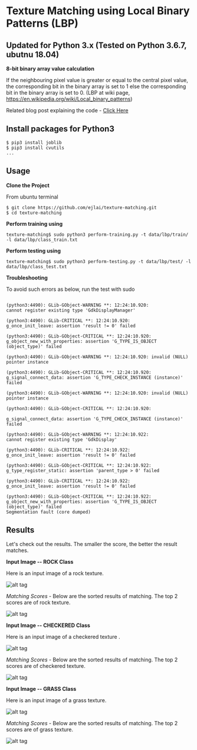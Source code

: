 # Texture Matching using Local Binary Patterns (LBP)

## Updated for Python 3.x (Tested on Python 3.6.7, ubutnu 18.04)

__8-bit binary array value calculation__

If the neighbouring pixel value is greater or equal to the central pixel value, the corresponding bit in the binary array is set to 1 else the corresponding bit in the binary array is set to 0. 
(LBP at wiki page, https://en.wikipedia.org/wiki/Local_binary_patterns)

Related blog post explaining the code - [Click
Here](http://hanzratech.in/2015/05/30/local-binary-patterns.html)

## Install packages for Python3

```
$ pip3 install joblib
$ pip3 install cvutils
...

```

## Usage

__Clone the Project__

From ubuntu terminal
```
$ git clone https://github.com/ejlai/texture-matching.git
$ cd texture-matching

```

__Perform training using__

```
texture-matching$ sudo python3 perform-training.py -t data/lbp/train/ -l data/lbp/class_train.txt

```

__Perform testing using__

```
texture-matching$ sudo python3 perform-testing.py -t data/lbp/test/ -l data/lbp/class_test.txt

```


__Troubleshooting__

To avoid such errors as below, run the test with sudo 

```

(python3:4490): GLib-GObject-WARNING **: 12:24:10.920: 
cannot register existing type 'GdkDisplayManager'

(python3:4490): GLib-CRITICAL **: 12:24:10.920: 
g_once_init_leave: assertion 'result != 0' failed

(python3:4490): GLib-GObject-CRITICAL **: 12:24:10.920: 
g_object_new_with_properties: assertion 'G_TYPE_IS_OBJECT (object_type)' failed

(python3:4490): GLib-GObject-WARNING **: 12:24:10.920: invalid (NULL) pointer instance

(python3:4490): GLib-GObject-CRITICAL **: 12:24:10.920: 
g_signal_connect_data: assertion 'G_TYPE_CHECK_INSTANCE (instance)' failed

(python3:4490): GLib-GObject-WARNING **: 12:24:10.920: invalid (NULL) pointer instance

(python3:4490): GLib-GObject-CRITICAL **: 12:24:10.920: 

g_signal_connect_data: assertion 'G_TYPE_CHECK_INSTANCE (instance)' failed

(python3:4490): GLib-GObject-WARNING **: 12:24:10.922: 
cannot register existing type 'GdkDisplay'

(python3:4490): GLib-CRITICAL **: 12:24:10.922: 
g_once_init_leave: assertion 'result != 0' failed

(python3:4490): GLib-GObject-CRITICAL **: 12:24:10.922: 
g_type_register_static: assertion 'parent_type > 0' failed

(python3:4490): GLib-CRITICAL **: 12:24:10.922: 
g_once_init_leave: assertion 'result != 0' failed

(python3:4490): GLib-GObject-CRITICAL **: 12:24:10.922: 
g_object_new_with_properties: assertion 'G_TYPE_IS_OBJECT (object_type)' failed
Segmentation fault (core dumped)

```

## Results

Let's check out the results. The smaller the score, the better the result matches.

__Input Image -- ROCK Class__

Here is an input image of a rock texture.

![alt tag](docs/images/query-image-1.png)

_Matching Scores_ - Below are the sorted results of matching. The top 2 scores are of rock texture.

![alt tag](docs/images/query-image-results-1.png)

__Input Image -- CHECKERED Class__

Here is an input image of a checkered texture .

![alt tag](docs/images/query-image-2.png)

_Matching Scores_ - Below are the sorted results of matching. The top 2 scores are of checkered texture.

![alt tag](docs/images/query-image-results-2.png)

__Input Image -- GRASS Class__

Here is an input image of a grass texture.

![alt tag](docs/images/query-image-3.png)

_Matching Scores_ - Below are the sorted results of matching. The top 2 scores are of grass texture.

![alt tag](docs/images/query-image-results-3.png)
